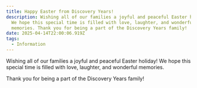 ```yaml
---
title: Happy Easter from Discovery Years!
description: Wishing all of our families a joyful and peaceful Easter holiday!
  We hope this special time is filled with love, laughter, and wonderful
  memories. Thank you for being a part of the Discovery Years family!
date: 2025-04-14T22:00:06.919Z
tags:
  - Information
---
```

Wishing all of our families a joyful and peaceful Easter holiday! We hope this special time is filled with love, laughter, and wonderful memories.

Thank you for being a part of the Discovery Years family!
